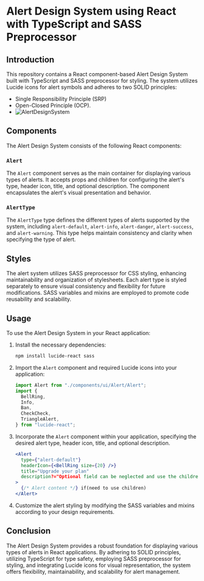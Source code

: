 # Alert Design System using React with TypeScript and SASS Preprocessor

## Introduction

This repository contains a React component-based Alert Design System built with TypeScript and SASS preprocessor for styling. The system utilizes Lucide icons for alert symbols and adheres to two SOLID principles:

- Single Responsibility Principle (SRP)
- Open-Closed Principle (OCP).
- ![AlertDesignSystem](https://github.com/mahmudhmh/alert-design-system/assets/54104161/2e9337ea-3b69-4aad-b7a8-b1b08751f4cd)


## Components

The Alert Design System consists of the following React components:

### `Alert`

The `Alert` component serves as the main container for displaying various types of alerts. It accepts props and children for configuring the alert's type, header icon, title, and optional description. The component encapsulates the alert's visual presentation and behavior.

### `AlertType`

The `AlertType` type defines the different types of alerts supported by the system, including `alert-default`, `alert-info`, `alert-danger`, `alert-success`, and `alert-warning`. This type helps maintain consistency and clarity when specifying the type of alert.

## Styles

The alert system utilizes SASS preprocessor for CSS styling, enhancing maintainability and organization of stylesheets. Each alert type is styled separately to ensure visual consistency and flexibility for future modifications. SASS variables and mixins are employed to promote code reusability and scalability.

## Usage

To use the Alert Design System in your React application:

1. Install the necessary dependencies:

   ```bash
   npm install lucide-react sass
   ```

2. Import the `Alert` component and required Lucide icons into your application:

   ```javascript
   import Alert from "./components/ui/Alert/Alert";
   import {
     BellRing,
     Info,
     Ban,
     CheckCheck,
     TriangleAlert,
   } from "lucide-react";
   ```

3. Incorporate the `Alert` component within your application, specifying the desired alert type, header icon, title, and optional description.

   ```jsx
   <Alert
     type={"alert-default"}
     headerIcon={<BellRing size={20} />}
     title="Upgrade your plan"
     description?="Optional field can be neglected and use the children props instead"
   >
     {/* Alert content */} if(need to use children)
   </Alert>
   ```

4. Customize the alert styling by modifying the SASS variables and mixins according to your design requirements.

## Conclusion

The Alert Design System provides a robust foundation for displaying various types of alerts in React applications. By adhering to SOLID principles, utilizing TypeScript for type safety, employing SASS preprocessor for styling, and integrating Lucide icons for visual representation, the system offers flexibility, maintainability, and scalability for alert management.
